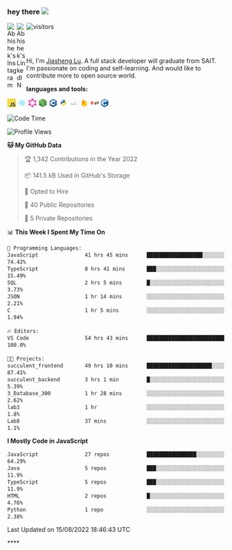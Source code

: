 ### hey there <img src="https://media.giphy.com/media/hvRJCLFzcasrR4ia7z/giphy.gif" width="25px">
<a href="https://www.instagram.com/jiashengluljs/">
  <img align="left" alt="Abhishek's Instagram" width="22px" src="https://raw.githubusercontent.com/hussainweb/hussainweb/main/icons/instagram.png" />
</a>
<a href="https://www.linkedin.com/in/jiashenglujob/">
  <img align="left" alt="Abhishek's LinkedIN" width="22px" src="https://raw.githubusercontent.com/peterthehan/peterthehan/master/assets/linkedin.svg" />
</a>

![visitors](https://visitor-badge.glitch.me/badge?page_id=jonsnowljs.visitor-badge&left_color=green&right_color=red)

<br />
<br />

Hi, I'm [Jiasheng Lu](https://jonsnowljs.github.io/portfolio/). A full stack developer will graduate from SAIT. I'm passionate on coding and self-learning. And would like to contribute more to open source world.

**languages and tools:**  

<code><img height="20" src="https://raw.githubusercontent.com/github/explore/80688e429a7d4ef2fca1e82350fe8e3517d3494d/topics/javascript/javascript.png"></code>
<code><img height="20" src="https://raw.githubusercontent.com/github/explore/80688e429a7d4ef2fca1e82350fe8e3517d3494d/topics/react/react.png"></code>
<code><img height="20" src="https://raw.githubusercontent.com/github/explore/5c058a388828bb5fde0bcafd4bc867b5bb3f26f3/topics/graphql/graphql.png"></code>
<code><img height="20" src="https://raw.githubusercontent.com/github/explore/80688e429a7d4ef2fca1e82350fe8e3517d3494d/topics/nodejs/nodejs.png"></code>
<code><img height="20" src="https://raw.githubusercontent.com/github/explore/80688e429a7d4ef2fca1e82350fe8e3517d3494d/topics/cpp/cpp.png"></code>
<code><img height="20" src="https://raw.githubusercontent.com/github/explore/80688e429a7d4ef2fca1e82350fe8e3517d3494d/topics/python/python.png"></code>
<code><img height="20" src="https://raw.githubusercontent.com/github/explore/80688e429a7d4ef2fca1e82350fe8e3517d3494d/topics/mysql/mysql.png"></code>
<code><img height="20" src="https://raw.githubusercontent.com/github/explore/80688e429a7d4ef2fca1e82350fe8e3517d3494d/topics/firebase/firebase.png"></code>
<code><img height="20" src="https://raw.githubusercontent.com/github/explore/80688e429a7d4ef2fca1e82350fe8e3517d3494d/topics/git/git.png"></code>
<code><img height="20" src="https://github.com/jonsnowljs/portfolio/blob/master/src/assets/img/skill/c.svg"></code>


<!--START_SECTION:waka-->
![Code Time](http://img.shields.io/badge/Code%20Time-679%20hrs%2020%20mins-blue)

![Profile Views](http://img.shields.io/badge/Profile%20Views-3-blue)

**🐱 My GitHub Data** 

> 🏆 1,342 Contributions in the Year 2022
 > 
> 📦 141.5 kB Used in GitHub's Storage 
 > 
> 💼 Opted to Hire
 > 
> 📜 40 Public Repositories 
 > 
> 🔑 5 Private Repositories  
 > 
📊 **This Week I Spent My Time On** 

```text
💬 Programming Languages: 
JavaScript               41 hrs 45 mins      ██████████████████░░░░░░░   74.42% 
TypeScript               8 hrs 41 mins       ███░░░░░░░░░░░░░░░░░░░░░░   15.49% 
SQL                      2 hrs 5 mins        █░░░░░░░░░░░░░░░░░░░░░░░░   3.73% 
JSON                     1 hr 14 mins        ░░░░░░░░░░░░░░░░░░░░░░░░░   2.21% 
C                        1 hr 5 mins         ░░░░░░░░░░░░░░░░░░░░░░░░░   1.94%

🔥 Editors: 
VS Code                  54 hrs 43 mins      █████████████████████████   100.0%

🐱‍💻 Projects: 
succulent_frontend       49 hrs 10 mins      █████████████████████░░░░   87.41% 
succulent_backend        3 hrs 1 min         █░░░░░░░░░░░░░░░░░░░░░░░░   5.39% 
3_Database_300           1 hr 28 mins        ░░░░░░░░░░░░░░░░░░░░░░░░░   2.62% 
lab3                     1 hr                ░░░░░░░░░░░░░░░░░░░░░░░░░   1.8% 
Lab8                     37 mins             ░░░░░░░░░░░░░░░░░░░░░░░░░   1.1%

```

**I Mostly Code in JavaScript** 

```text
JavaScript               27 repos            ████████████████░░░░░░░░░   64.29% 
Java                     5 repos             ███░░░░░░░░░░░░░░░░░░░░░░   11.9% 
TypeScript               5 repos             ███░░░░░░░░░░░░░░░░░░░░░░   11.9% 
HTML                     2 repos             █░░░░░░░░░░░░░░░░░░░░░░░░   4.76% 
Python                   1 repo              ░░░░░░░░░░░░░░░░░░░░░░░░░   2.38%

```



 Last Updated on 15/08/2022 18:46:43 UTC
<!--END_SECTION:waka-->****
